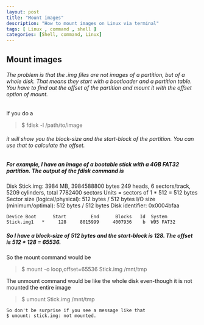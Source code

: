```yaml
---
layout: post
title: "Mount images"
description: "How to mount images on Linux via terminal"
tags: [ Linux , command , shell ]
categories: [Shell, command, Linux]
---
```


## Mount images 
###### The problem is that the .img files are not images of a partition, but of a whole disk. That means they start with a bootloader and a partition table. You have to find out the offset of the partition and mount it with the offset option of mount.

If you do a
>$ fdisk -l /path/to/image

###### it will show you the block-size and the start-block of the partition. You can use that to calculate the offset.

##### For example, I have an image of a bootable stick with a 4GB FAT32 partition. The output of the fdisk command is



Disk Stick.img: 3984 MB, 3984588800 bytes
249 heads, 6 sectors/track, 5209 cylinders, total 7782400 sectors
Units = sectors of 1 * 512 = 512 bytes
Sector size (logical/physical): 512 bytes / 512 bytes
I/O size (minimum/optimal): 512 bytes / 512 bytes
Disk identifier: 0x0004bfaa

    Device Boot      Start         End      Blocks   Id  System
    Stick.img1   *     128     8015999     4007936    b  W95 FAT32

##### So I have a block-size of 512 bytes and the start-block is 128. The offset is 512 * 128 = 65536.

So the mount command would be
>$ mount -o loop,offset=65536 Stick.img /mnt/tmp

The unmount command would be like the whole disk even-though it is not mounted the entire image 

>$ umount Stick.img /mnt/tmp

    So don't be surprise if you see a message like that
    $ umount: stick.img: not mounted.